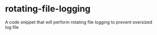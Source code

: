 # rotating-file-logging
A code snippet that will perform rotating file logging to prevent oversized log file
